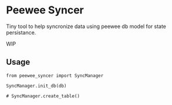 # Peewee Syncer

Tiny tool to help syncronize data using peewee db model for state persistance.

WIP

## Usage

    from peewee_syncer import SyncManager

    SyncManager.init_db(db)

    # SyncManager.create_table()

